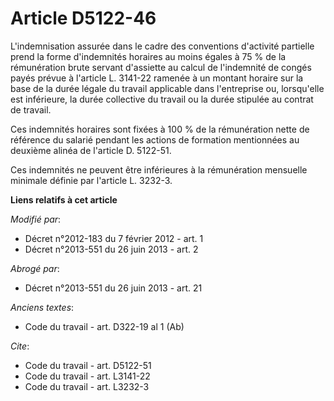 # Article D5122-46

L'indemnisation assurée dans le cadre des conventions d'activité partielle prend la forme d'indemnités horaires au moins
égales à 75 % de la rémunération brute servant d'assiette au calcul de l'indemnité de congés payés prévue à l'article L.
3141-22 ramenée à un montant horaire sur la base de la durée légale du travail applicable dans l'entreprise ou, lorsqu'elle
est inférieure, la durée collective du travail ou la durée stipulée au contrat de travail. 

Ces indemnités horaires sont fixées à 100 % de la rémunération nette de référence du salarié pendant les actions de formation
mentionnées au deuxième alinéa de l'article D. 5122-51. 

Ces indemnités ne peuvent être inférieures à la rémunération mensuelle minimale définie par l'article L. 3232-3.

**Liens relatifs à cet article**

_Modifié par_:

  - Décret n°2012-183 du 7 février 2012 - art. 1
  - Décret n°2013-551 du 26 juin 2013 - art. 2

_Abrogé par_:

  - Décret n°2013-551 du 26 juin 2013 - art. 21

_Anciens textes_:

  - Code du travail - art. D322-19 al 1 (Ab)

_Cite_:

  - Code du travail - art. D5122-51
  - Code du travail - art. L3141-22
  - Code du travail - art. L3232-3
